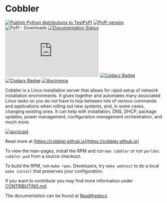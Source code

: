 # Cobbler

[![Publish Python distributions to TestPyPI](https://github.com/cobbler/cobbler/actions/workflows/release_master.yml/badge.svg?branch=master)](https://github.com/cobbler/cobbler/actions/workflows/release_master.yml)
[![PyPI version](https://badge.fury.io/py/cobbler.svg)](https://badge.fury.io/py/cobbler)
![PyPI - Downloads](https://img.shields.io/pypi/dm/cobbler)
[![Documentation Status](https://readthedocs.org/projects/cobbler/badge/?version=latest)](https://cobbler.readthedocs.io/en/latest/)
[![Matrix](https://img.shields.io/matrix/cobbler-community:matrix.org?label=Chat%20on%20Matrix&logo=matrix)](https://gitter.im/cobbler/community)
[![Codacy Badge](https://app.codacy.com/project/badge/Grade/c8c0c787c4854aba925d361eacc15811)](https://www.codacy.com/gh/cobbler/cobbler/dashboard?utm_source=github.com&amp;utm_medium=referral&amp;utm_content=cobbler/cobbler&amp;utm_campaign=Badge_Grade)
[![Codacy Badge](https://app.codacy.com/project/badge/Coverage/c8c0c787c4854aba925d361eacc15811)](https://www.codacy.com/gh/cobbler/cobbler/dashboard?utm_source=github.com&utm_medium=referral&utm_content=cobbler/cobbler&utm_campaign=Badge_Coverage)
[![Asciinema](https://img.shields.io/badge/asciinema-Cobbler-success)](https://asciinema.org/~Cobbler)

Cobbler is a Linux installation server that allows for rapid setup of network installation environments. It glues
together and automates many associated Linux tasks so you do not have to hop between lots of various commands and
applications when rolling out new systems, and, in some cases, changing existing ones. It can help with installation,
DNS, DHCP, package updates, power management, configuration management orchestration, and much more.

[![asciicast](https://asciinema.org/a/351156.svg)](https://asciinema.org/a/351156)

Read more at [https://cobbler.github.io](https://cobbler.github.io)

To view the man-pages, install the RPM and run `man cobbler` or run `perldoc cobbler.pod` from a source checkout.

To build the RPM, run `make rpms`. Developers, try `make webtest` to do a local `make install` that preserves your
configuration.

If you want to contribute you may find more information under [CONTRIBUTING.md](CONTRIBUTING.md).

The documentation can be found at [Readthedocs](https://cobbler.readthedocs.io)
